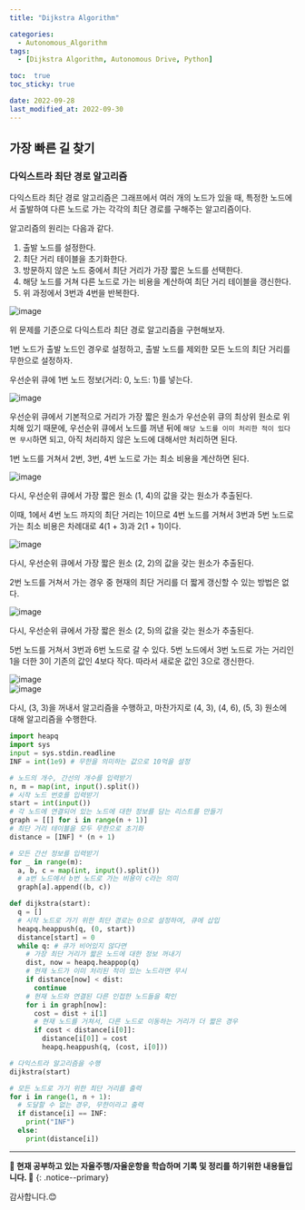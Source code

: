 ```yaml
---
title: "Dijkstra Algorithm"

categories:
  - Autonomous_Algorithm
tags:
  - [Dijkstra Algorithm, Autonomous Drive, Python]

toc:  true
toc_sticky: true

date: 2022-09-28
last_modified_at: 2022-09-30
---
```


## 가장 빠른 길 찾기  

### 다익스트라 최단 경로 알고리즘  

다익스트라 최단 경로 알고리즘은 그래프에서 여러 개의 노드가 있을 때, 특정한 노드에서 출발하여 다른 노드로 가는 각각의 최단 경로를 구해주는 알고리즘이다.  

알고리즘의 원리는 다음과 같다.  

1. 출발 노드를 설정한다.  
2. 최단 거리 테이블을 초기화한다.  
3. 방문하지 않은 노드 중에서 최단 거리가 가장 짧은 노드를 선택한다.  
4. 해당 노드를 거쳐 다른 노드로 가는 비용을 계산하여 최단 거리 테이블을 갱신한다.  
5. 위 과정에서 3번과 4번을 반복한다.  

![image](https://user-images.githubusercontent.com/37467408/193202671-b31bb91a-bb8b-48cf-8083-f9afecfc5756.png)  

위 문제를 기준으로 다익스트라 최단 경로 알고리즘을 구현해보자.  

1번 노드가 출발 노드인 경우로 설정하고, 출발 노드를 제외한 모든 노드의 최단 거리를 무한으로 설정하자.  

우선순위 큐에 1번 노드 정보(거리: 0, 노드: 1)를 넣는다.  

![image](https://user-images.githubusercontent.com/37467408/193203080-b0c178b4-349d-4c63-b07f-4e17390e152b.png)  

우선순위 큐에서 기본적으로 거리가 가장 짧은 원소가 우선순위 큐의 최상위 원소로 위치해 있기 때문에, 우선순위 큐에서 노드를 꺼낸 뒤에 `해당 노드를 이미 처리한 적이 있다면 무시`하면 되고, 아직 처리하지 않은 노드에 대해서만 처리하면 된다.  

1번 노드를 거쳐서 2번, 3번, 4번 노드로 가는 최소 비용을 계산하면 된다.  

![image](https://user-images.githubusercontent.com/37467408/193203617-98430e10-68c8-48ad-9dfc-7ada0303d92b.png)  

다시, 우선순위 큐에서 가장 짧은 원소 (1, 4)의 값을 갖는 원소가 추출된다.  

이때, 1에서 4번 노드 까지의 최단 거리는 1이므로 4번 노드를 거쳐서 3번과 5번 노드로 가는 최소 비용은 차례대로 4(1 + 3)과 2(1 + 1)이다.  

![image](https://user-images.githubusercontent.com/37467408/193204923-ea8a99ae-1735-4703-aea3-c9b303b09d37.png)  

다시, 우선순위 큐에서 가장 짧은 원소 (2, 2)의 값을 갖는 원소가 추출된다.  

2번 노드를 거쳐서 가는 경우 중 현재의 최단 거리를 더 짧게 갱신할 수 있는 방법은 없다.  

![image](https://user-images.githubusercontent.com/37467408/193206274-641b2082-a029-45bd-9fcc-0281d56cb336.png)  

다시, 우선순위 큐에서 가장 짧은 원소 (2, 5)의 값을 갖는 원소가 추출된다.  

5번 노드를 거쳐서 3번과 6번 노드로 갈 수 있다. 5번 노드에서 3번 노드로 가는 거리인 1을 더한 3이 기존의 값인 4보다 작다. 따라서 새로운 값인 3으로 갱신한다.  

![image](https://user-images.githubusercontent.com/37467408/193207373-41c9eec5-31a2-49cf-90c7-db3f70e7498f.png)  
![image](https://user-images.githubusercontent.com/37467408/193207413-07ccad85-299f-4aa7-baba-6a99853a4f32.png)  

다시, (3, 3)을 꺼내서 알고리즘을 수행하고, 마찬가지로 (4, 3), (4, 6), (5, 3) 원소에 대해 알고리즘을 수행한다.  

```python
import heapq
import sys
input = sys.stdin.readline
INF = int(1e9) # 무한을 의미하는 값으로 10억을 설정

# 노드의 개수, 간선의 개수를 입력받기
n, m = map(int, input().split())
# 시작 노드 번호를 입력받기
start = int(input())
# 각 노드에 연결되어 있는 노드에 대한 정보를 담는 리스트를 만들기
graph = [[] for i in range(n + 1)]
# 최단 거리 테이블을 모두 무한으로 초기화
distance = [INF] * (n + 1)

# 모든 간선 정보를 입력받기
for _ in range(m):
  a, b, c = map(int, input().split())
  # a번 노드에서 b번 노드로 가는 비용이 c라는 의미
  graph[a].append((b, c))

def dijkstra(start):
  q = []
  # 시작 노드로 가기 위한 최단 경로는 0으로 설정하여, 큐에 삽입
  heapq.heappush(q, (0, start))
  distance[start] = 0
  while q: # 큐가 비어있지 않다면
    # 가장 최단 거리가 짧은 노드에 대한 정보 꺼내기
    dist, now = heapq.heappop(q)
    # 현재 노드가 이미 처리된 적이 있는 노드라면 무시
    if distance[now] < dist:
      continue
    # 현재 노드와 연결된 다른 인접한 노드들을 확인
    for i in graph[now]:
      cost = dist + i[1]
      # 현재 노드를 거쳐서, 다른 노드로 이동하는 거리가 더 짧은 경우
      if cost < distance[i[0]]:
        distance[i[0]] = cost
        heapq.heappush(q, (cost, i[0]))

# 다익스트라 알고리즘을 수행
dijkstra(start)

# 모든 노드로 가기 위한 최단 거리를 출력
for i in range(1, n + 1):
  # 도달할 수 없는 경우, 무한이라고 출력
  if distance[i] == INF:
    print("INF")
  else:
    print(distance[i])
```  

---
**🐢 현재 공부하고 있는 자율주행/자율운항을 학습하며 기록 및 정리를 하기위한 내용들입니다. 🐢**
{: .notice--primary}   

감사합니다.😊
